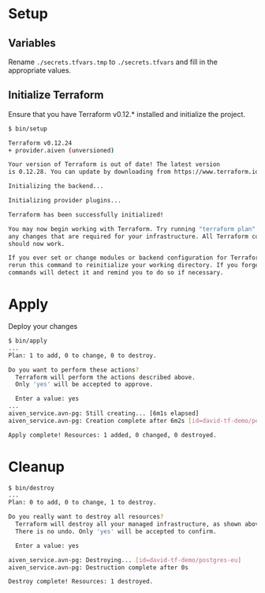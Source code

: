 # Setup

## Variables

Rename `./secrets.tfvars.tmp` to `./secrets.tfvars` and fill in the appropriate values.

## Initialize Terraform

Ensure that you have Terraform v0.12.\* installed and initialize the project.

```sh
$ bin/setup

Terraform v0.12.24
+ provider.aiven (unversioned)

Your version of Terraform is out of date! The latest version
is 0.12.28. You can update by downloading from https://www.terraform.io/downloads.html

Initializing the backend...

Initializing provider plugins...

Terraform has been successfully initialized!

You may now begin working with Terraform. Try running "terraform plan" to see
any changes that are required for your infrastructure. All Terraform commands
should now work.

If you ever set or change modules or backend configuration for Terraform,
rerun this command to reinitialize your working directory. If you forget, other
commands will detect it and remind you to do so if necessary.
```

# Apply

Deploy your changes

```sh
$ bin/apply
...
Plan: 1 to add, 0 to change, 0 to destroy.

Do you want to perform these actions?
  Terraform will perform the actions described above.
  Only 'yes' will be accepted to approve.

  Enter a value: yes
...
aiven_service.avn-pg: Still creating... [6m1s elapsed]
aiven_service.avn-pg: Creation complete after 6m2s [id=david-tf-demo/postgres-eu]

Apply complete! Resources: 1 added, 0 changed, 0 destroyed.
```

# Cleanup

```sh
$ bin/destroy
...
Plan: 0 to add, 0 to change, 1 to destroy.

Do you really want to destroy all resources?
  Terraform will destroy all your managed infrastructure, as shown above.
  There is no undo. Only 'yes' will be accepted to confirm.

  Enter a value: yes

aiven_service.avn-pg: Destroying... [id=david-tf-demo/postgres-eu]
aiven_service.avn-pg: Destruction complete after 0s

Destroy complete! Resources: 1 destroyed.
```
